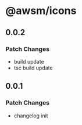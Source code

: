 # @awsm/icons

## 0.0.2

### Patch Changes

- build update
- tsc build update

## 0.0.1

### Patch Changes

- changelog init
